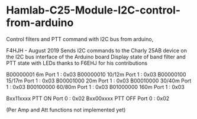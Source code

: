 # Hamlab-C25-Module-I2C-control-from-arduino
Control filters and PTT command with I2C bus from arduino,

  F4HJH - August 2019
  Sends I2C commands to the Charly 25AB device on the I2C bus interface of the Arduino board
  Display state of band filter and PTT state with LEDs
  thanks to F6EHJ for his contributions

B00000001   6m        Port 1 : 0x03
B00000010   10/12m    Port 1 : 0x03
B00000100   15/17m    Port 1 : 0x03
B00001000   20m       Port 1 : 0x03
B00010000   30/40m    Port 1 : 0x03
B00100000   60/80m    Port 1 : 0x03
B01000000   160m      Port 1 : 0x03

Bxx11xxxx   PTT ON    Port 0 : 0x02
Bxx00xxxx   PTT OFF   Port 0 : 0x02

(Per Amp and Att functions not implemented yet)
